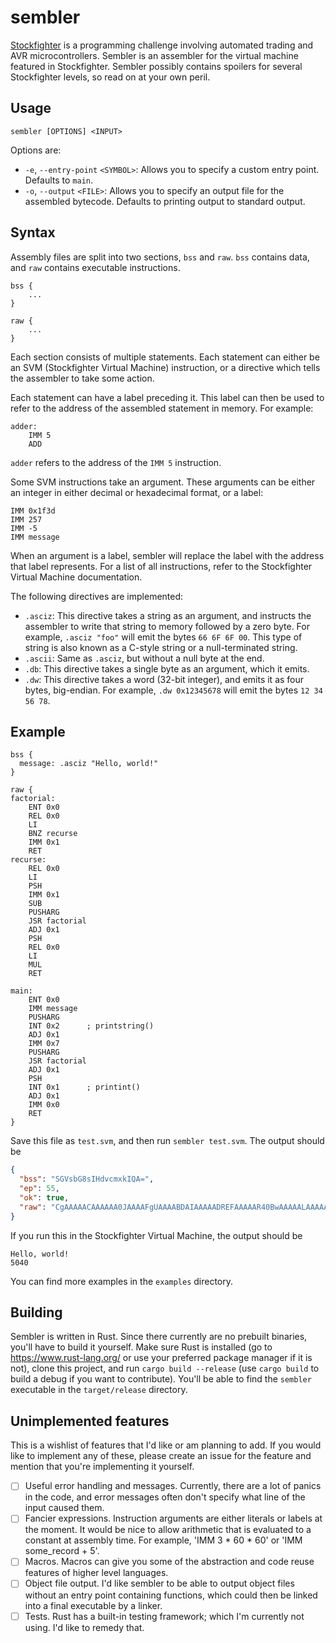 # sembler

[Stockfighter](https://www.stockfighter.io/) is a programming challenge involving automated trading and AVR microcontrollers. Sembler is an assembler for the virtual machine featured in Stockfighter. Sembler possibly contains spoilers for several Stockfighter levels, so read on at your own peril.

## Usage

```
sembler [OPTIONS] <INPUT>
```

Options are:

* `-e`, `--entry-point` `<SYMBOL>`: Allows you to specify a custom entry point. Defaults to `main`.
* `-o`, `--output` `<FILE>`: Allows you to specify an output file for the assembled bytecode. Defaults to printing output to standard output.

## Syntax

Assembly files are split into two sections, `bss` and `raw`. `bss` contains data, and `raw` contains executable instructions.

```
bss {
    ...
}

raw {
    ...
}
```

Each section consists of multiple statements. Each statement can either be an SVM (Stockfighter Virtual Machine) instruction, or a directive which tells the assembler to take some action.

Each statement can have a label preceding it. This label can then be used to refer to the address of the assembled statement in memory. For example:

```
adder:
    IMM 5
    ADD
```

`adder` refers to the address of the `IMM 5` instruction.

Some SVM instructions take an argument. These arguments can be either an integer in either decimal or hexadecimal format, or a label:

```
IMM 0x1f3d
IMM 257
IMM -5
IMM message
```

When an argument is a label, sembler will replace the label with the address that label represents. For a list of all instructions, refer to the Stockfighter Virtual Machine documentation.

The following directives are implemented:

* `.asciz`: This directive takes a string as an argument, and instructs the assembler to write that string to memory followed by a zero byte. For example, `.asciz "foo"` will emit the bytes `66 6F 6F 00`. This type of string is also known as a C-style string or a null-terminated string.
* `.ascii`: Same as `.asciz`, but without a null byte at the end.
* `.db`: This directive takes a single byte as an argument, which it emits.
* `.dw`: This directive takes a word (32-bit integer), and emits it as four bytes, big-endian. For example, `.dw 0x12345678` will emit the bytes `12 34 56 78`.

## Example

```
bss {
  message: .asciz "Hello, world!"
}

raw {
factorial:
    ENT 0x0
    REL 0x0
    LI
    BNZ recurse
    IMM 0x1
    RET
recurse:
    REL 0x0
    LI
    PSH
    IMM 0x1
    SUB
    PUSHARG
    JSR factorial
    ADJ 0x1
    PSH
    REL 0x0
    LI
    MUL
    RET

main:
    ENT 0x0
    IMM message
    PUSHARG
    INT 0x2      ; printstring()
    ADJ 0x1
    IMM 0x7
    PUSHARG
    JSR factorial
    ADJ 0x1
    PSH
    INT 0x1      ; printint()
    ADJ 0x1
    IMM 0x0
    RET
}
```

Save this file as `test.svm`, and then run `sembler test.svm`. The output should be

```json
{
  "bss": "SGVsbG8sIHdvcmxkIQA=",
  "ep": 55,
  "ok": true,
  "raw": "CgAAAAACAAAAAA0JAAAAFgUAAAABDAIAAAAADREFAAAAAR40BwAAAAALAAAAARECAAAAAA0fDAoAAAAABQAAAAA0IgAAAAILAAAAAQUAAAAHNAcAAAAACwAAAAERIgAAAAELAAAAAQUAAAAADA=="
}
```

If you run this in the Stockfighter Virtual Machine, the output should be

```
Hello, world!
5040
```

You can find more examples in the `examples` directory.

## Building

Sembler is written in Rust. Since there currently are no prebuilt binaries, you'll have to build it yourself. Make sure Rust is installed (go to https://www.rust-lang.org/ or use your preferred package manager if it is not), clone this project, and run `cargo build --release` (use `cargo build` to build a debug if you want to contribute). You'll be able to find the `sembler` executable in the `target/release` directory.

## Unimplemented features

This is a wishlist of features that I'd like or am planning to add. If you would like to implement any of these, please create an issue for the feature and mention that you're implementing it yourself.

- [ ] Useful error handling and messages. Currently, there are a lot of panics in the code, and error messages often don't specify what line of the input caused them.
- [ ] Fancier expressions. Instruction arguments are either literals or labels at the moment. It would be nice to allow arithmetic that is evaluated to a constant at assembly time. For example, 'IMM 3 * 60 * 60' or 'IMM some_record + 5'.
- [ ] Macros. Macros can give you some of the abstraction and code reuse features of higher level languages.
- [ ] Object file output. I'd like sembler to be able to output object files without an entry point containing functions, which could then be linked into a final executable by a linker.
- [ ] Tests. Rust has a built-in testing framework; which I'm currently not using. I'd like to remedy that.
